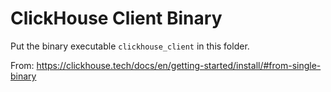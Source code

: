 # ClickHouse Client Binary
Put the binary executable `clickhouse_client` in this folder.

From: https://clickhouse.tech/docs/en/getting-started/install/#from-single-binary
